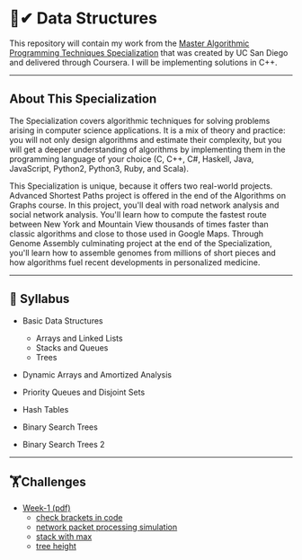 # 🌟✔ Data Structures

This repository will contain my work from the [Master Algorithmic Programming Techniques Specialization](https://www.coursera.org/specializations/data-structures-algorithms) that was created by UC San Diego and delivered through Coursera. I will be implementing solutions in C++.

-----------------------------------------------------------------------------------------------------------------------

## About This Specialization

The Specialization covers algorithmic techniques for solving problems arising in computer science applications. It is a mix of theory and practice: you will not only design algorithms and estimate their complexity, but you will get a deeper understanding of algorithms by implementing them in the programming language of your choice (C, C++, C#, Haskell, Java, JavaScript, Python2, Python3, Ruby, and Scala).

This Specialization is unique, because it offers two real-world projects. Advanced Shortest Paths project is offered in the end of the Algorithms on Graphs course. In this project, you'll deal with road network analysis and social network analysis. You'll learn how to compute the fastest route between New York and Mountain View thousands of times faster than classic algorithms and close to those used in Google Maps. Through Genome Assembly culminating project at the end of the Specialization, you'll learn how to assemble genomes from millions of short pieces and how algorithms fuel recent developments in personalized medicine.

----------------------------------------------------------------------------------------------------------------------

## 📝 Syllabus

- Basic Data Structures
  * Arrays and Linked Lists
  * Stacks and Queues
  * Trees
		
- Dynamic Arrays and Amortized Analysis
- Priority Queues and Disjoint Sets
- Hash Tables
- Binary Search Trees
- Binary Search Trees 2
----------------------------------------------------------------------------------------------------------------------

## 🏋️‍Challenges
- [Week-1](https://github.com/AbdallahHemdan/Data-Structure-San-Diego/tree/master/WEEK%201)[ (pdf) ](https://github.com/AbdallahHemdan/Data-Structure-San-Diego/blob/master/WEEK%201/ProgAssignment-1.pdf)
  * [check brackets in code](https://github.com/AbdallahHemdan/Data-Structure-San-Diego/tree/master/WEEK%201/check%20brackets%20in%20code)
  * [network packet processing simulation](https://github.com/AbdallahHemdan/Data-Structure-San-Diego/tree/master/WEEK%201/network%20packet%20processing%20simulation)
  * [stack with max](https://github.com/AbdallahHemdan/Data-Structure-San-Diego/tree/master/WEEK%201/stack%20with%20max)
  * [tree height](https://github.com/AbdallahHemdan/Data-Structure-San-Diego/tree/master/WEEK%201/tree%20height)
